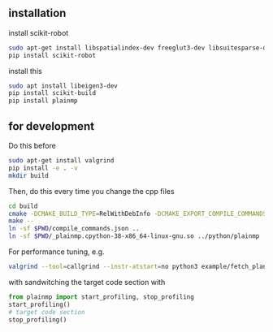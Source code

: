 ## installation
install scikit-robot
```bash
sudo apt-get install libspatialindex-dev freeglut3-dev libsuitesparse-dev libblas-dev liblapack-dev
pip install scikit-robot
```
install this
```bash
sudo apt install libeigen3-dev
pip install scikit-build
pip install plainmp
```

## for development
Do this before 
```bash
sudo apt-get install valgrind
pip install -e . -v
mkdir build
```
Then, do this every time you change the cpp files
```bash
cd build
cmake -DCMAKE_BUILD_TYPE=RelWithDebInfo -DCMAKE_EXPORT_COMPILE_COMMANDS=ON -DUSE_VALGRIND=ON ..
make --
ln -sf $PWD/compile_commands.json ..
ln -sf $PWD/_plainmp.cpython-38-x86_64-linux-gnu.so ../python/plainmp
```
For performance tuning, e.g.
```bash
valgrind --tool=callgrind --instr-atstart=no python3 example/fetch_plan.py
```
with sandwitching the target code section with
```python
from plainmp import start_profiling, stop_profiling
start_profiling()
# target code section
stop_profiling()
```
